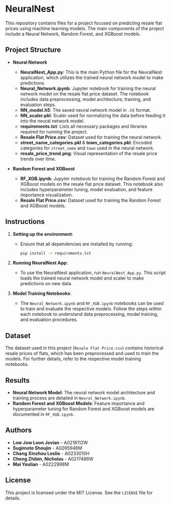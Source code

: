 
# NeuralNest

This repository contains files for a project focused on predicting resale flat prices using machine learning models. The main components of the project include a Neural Network, Random Forest, and XGBoost models.

## Project Structure

- **Neural Network**
  - **NeuralNest_App.py**: This is the main Python file for the NeuralNest application, which utilizes the trained neural network model to make predictions.
  - **Neural_Network.ipynb**: Jupyter notebook for training the neural network model on the resale flat price dataset. The notebook includes data preprocessing, model architecture, training, and evaluation steps.
  - **NN_model.h5**: The saved neural network model in `.h5` format.
  - **NN_scaler.pkl**: Scaler used for normalizing the data before feeding it into the neural network model.
  - **requirements.txt**: Lists all necessary packages and libraries required for running the project.
  - **Resale Flat Price.csv**: Dataset used for training the neural network.
  - **street_name_categories.pkl** & **town_categories.pkl**: Encoded categories for `street_name` and `town` used in the neural network.
  - **resale_price_trend.png**: Visual representation of the resale price trends over time.

- **Random Forest and XGBoost**
  - **RF_XGB.ipynb**: Jupyter notebook for training the Random Forest and XGBoost models on the resale flat price dataset. This notebook also includes hyperparameter tuning, model evaluation, and feature importance visualization.
  - **Resale Flat Price.csv**: Dataset used for training the Random Forest and XGBoost models.

## Instructions

1. **Setting up the environment**:
   - Ensure that all dependencies are installed by running:
     ```bash
     pip install -r requirements.txt
     ```

2. **Running NeuralNest App**:
   - To use the NeuralNest application, run `NeuralNest_App.py`. This script loads the trained neural network model and scaler to make predictions on new data.

3. **Model Training Notebooks**:
   - The `Neural_Network.ipynb` and `RF_XGB.ipynb` notebooks can be used to train and evaluate the respective models. Follow the steps within each notebook to understand data preprocessing, model training, and evaluation procedures.

## Dataset

The dataset used in this project (`Resale Flat Price.csv`) contains historical resale prices of flats, which has been preprocessed and used to train the models. For further details, refer to the respective model training notebooks.

## Results

- **Neural Network Model**: The neural network model architecture and training process are detailed in `Neural_Network.ipynb`.
- **Random Forest and XGBoost Models**: Feature importance and hyperparameter tuning for Random Forest and XGBoost models are documented in `RF_XGB.ipynb`.

## Authors

- **Low Jow Loon Jovian** - A0218112W
- **Sugimoto Shoujin** - A0265946M
- **Chang Xinzhou Leslie** - A0233010H
- **Cheng Zhibin, Nicholas** - A0217486W
- **Mai Youlian** - A0222998M

## License

This project is licensed under the MIT License. See the `LICENSE` file for details.
